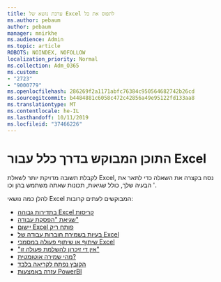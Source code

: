 ```yaml
---
title: ערכת נושא של Excel לתפוס את כל
ms.author: pebaum
author: pebaum
manager: mnirkhe
ms.audience: Admin
ms.topic: article
ROBOTS: NOINDEX, NOFOLLOW
localization_priority: Normal
ms.collection: Adm_O365
ms.custom:
- "2723"
- "9000779"
ms.openlocfilehash: 286269f2a1171abfc76384c950564682742b26cd
ms.sourcegitcommit: b4484881c6058c472c42856a49e95122fd133aa8
ms.translationtype: MT
ms.contentlocale: he-IL
ms.lasthandoff: 10/11/2019
ms.locfileid: "37466226"
---
```

# <a name="commonly-requested-content-for-excel"></a>התוכן המבוקש בדרך כלל עבור Excel

לקבלת תשובה מדויקת יותר לשאלת Excel, נסח בקצרה את השאלה כדי לתאר את הבעיה שלך, כולל שגיאות, תכונות שאתה משתמש בהן וכו '. 

להלן כמה נושאי Excel המבוקשים לעתים קרובות:

- [בתדירות גבוהה Excel קריסות](https://support.office.com/article/Excel-not-responding-hangs-freezes-or-stops-working-37E7D3C9-9E84-40BF-A805-4CA6853A1FF4)
- [שגיאת "הפסקת עבודה"](https://support.office.com/client/52bd7985-4e99-4a35-84c8-2d9b8301a2fa)
- [יישום Excel פותח ריק](https://docs.microsoft.com/office/troubleshoot/excel/excel-opens-blank)
- [בעיות בשמירת חוברות עבודה של Excel](https://docs.microsoft.com/office/troubleshoot/excel/issue-when-save-excel-workbooks)
- [שיתוף או שיתוף פעולה במסמכי Excel](https://support.office.com/article/7152aa8b-b791-414c-a3bb-3024e46fb104)
- ["אין די זיכרון להשלמת פעולה זו"](https://docs.microsoft.com/office/troubleshoot/excel/available-resources-errors)
- [מהי שמירה אוטומטית?](https://support.office.com/article/6d6bd723-ebfd-4e40-b5f6-ae6e8088f7a5)
- [הקובץ נפתח לקריאה בלבד](https://support.office.com/article/why-did-my-file-open-read-only-3ab4b792-da50-4b38-8628-14c64e1f1d15)
- [עזרה באמצעות PowerBI](https://powerbi.microsoft.com/en-us/support/)